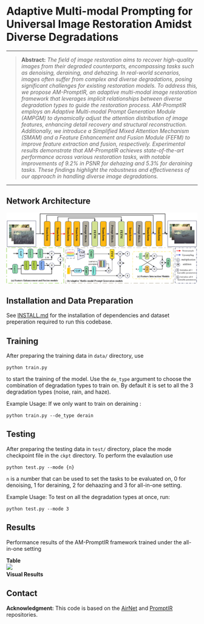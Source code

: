 # Adaptive Multi-modal Prompting for Universal Image Restoration Amidst Diverse Degradations


<hr />

> **Abstract:** *The field of image restoration aims to recover high-quality images from their degraded counterparts, encompassing tasks such as denoising, deraining, and dehazing. In real-world scenarios, images often suffer from complex and diverse degradations, posing significant challenges for existing restoration models. To address this, we propose AM-PromptIR, an adaptive multi-modal image restoration framework that leverages implicit relationships between diverse degradation types to guide the restoration process. AM-PromptIR employs an Adaptive Multi-modal Prompt Generation Module (AMPGM) to dynamically adjust the attention distribution of image features, enhancing detail recovery and structural reconstruction. Additionally, we introduce a Simplified Mixed Attention Mechanism (SMAM) and a Feature Enhancement and Fusion Module (FEFM) to improve feature extraction and fusion, respectively. Experimental results demonstrate that AM-PromptIR achieves state-of-the-art performance across various restoration tasks, with notable improvements of 9.2% in PSNR for dehazing and 5.3% for deraining tasks. These findings highlight the robustness and effectiveness of our approach in handling diverse image degradations.* 
<hr />

## Network Architecture

<img src = "AM-PromptIR.jpg"> 

## Installation and Data Preparation

See [INSTALL.md](INSTALL.md) for the installation of dependencies and dataset preperation required to run this codebase.

## Training

After preparing the training data in ```data/``` directory, use 
```
python train.py
```
to start the training of the model. Use the ```de_type``` argument to choose the combination of degradation types to train on. By default it is set to all the 3 degradation types (noise, rain, and haze).

Example Usage: If we only want to train on deraining :
```
python train.py --de_type derain
```

## Testing

After preparing the testing data in ```test/``` directory, place the mode checkpoint file in the ```ckpt``` directory.  To perform the evalaution use
```
python test.py --mode {n}
```
```n``` is a number that can be used to set the tasks to be evaluated on, 0 for denoising, 1 for deraining, 2 for dehaazing and 3 for all-in-one setting.

Example Usage: To test on all the degradation types at once, run:

```
python test.py --mode 3
```

## Results
Performance results of the AM-PromptIR framework trained under the all-in-one setting

<summary><strong>Table</strong> </summary>

<img src = "result.png"> 

<summary><strong>Visual Results</strong></summary>




## Contact
**Acknowledgment:** This code is based on the [AirNet](https://github.com/XLearning-SCU/2022-CVPR-AirNet) and [PromptIR](https://github.com/va1shn9v/PromptIR) repositories. 

